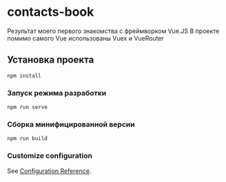 # contacts-book

Результат моего первого знакомства с фреймворком Vue.JS
В проекте помимо самого Vue использованы Vuex и VueRouter

## Установка проекта
```
npm install
```

### Запуск режима разработки
```
npm run serve
```

### Сборка минифицированной версии
```
npm run build
```

### Customize configuration
See [Configuration Reference](https://cli.vuejs.org/config/).
